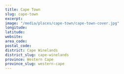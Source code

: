 ```yaml
---
title: Cape Town
slug: cape-town
excerpt: 
image: "/media/places/cape-town/cape-town-cover.jpg"
longitude: 
latitude: 
website: 
area_code: 
postal_code: 
district: Cape Winelands
district_slug: cape-winelands
province: Western Cape
province_slug: western-cape
---
```


